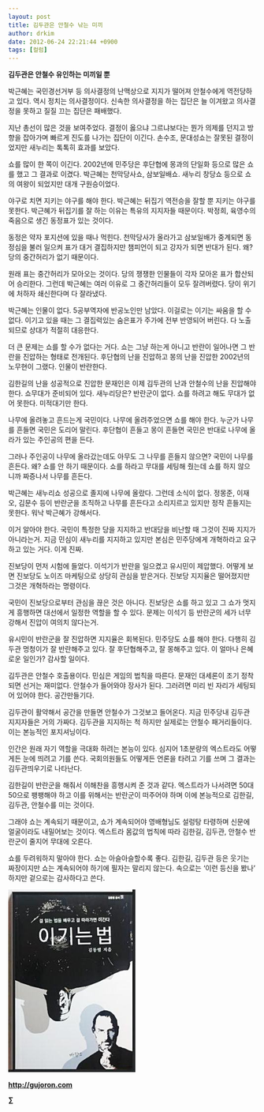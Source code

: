 ```yaml
---
layout: post
title: 김두관은 안철수 낚는 미끼
author: drkim
date: 2012-06-24 22:21:44 +0900
tags: [컬럼]
---
```

**김두관은 안철수 유인하는 미끼일 뿐** 

박근혜는 국민경선거부 등 의사결정의 난맥상으로 지지가 떨어져 안철수에게 역전당하고 있다. 역시 정치는 의사결정이다. 신속한 의사결정을 하는 집단은 늘 이겨왔고 의사결정을 못하고 질질 끄는 집단은 패배했다. 

지난 총선이 많은 것을 보여주었다. 결정이 옳으냐 그르냐보다는 뭔가 의제를 던지고 방향을 잡아가며 빠르게 진도를 나가는 집단이 이긴다. 손수조, 문대성쇼는 잘못된 결정이었지만 새누리는 톡톡히 효과를 보았다. 

쇼를 많이 한 쪽이 이긴다. 2002년에 민주당은 후단협에 몽과의 단일화 등으로 많은 쇼를 했고 그 결과로 이겼다. 박근혜는 천막당사쇼, 삼보일배쇼. 새누리 창당쇼 등으로 쇼의 여왕이 되었지만 대개 구원승이었다. 

야구로 치면 지키는 야구를 해야 한다. 박근혜는 뒤집기 역전승을 잘할 뿐 지키는 야구를 못한다. 박근혜가 뒤집기를 잘 하는 이유는 특유의 지지자들 때문이다. 박정희, 육영수의 죽음으로 생긴 동정표가 있는 것이다. 

동정은 약자 포지션에 있을 때나 먹힌다. 천막당사가 올라가고 삼보일배가 중계되면 동정심을 불러 일으켜 표가 대거 결집하지만 챔피언이 되고 강자가 되면 반대가 된다. 왜? 당의 중간허리가 없기 때문이다. 

원래 표는 중간허리가 모아오는 것이다. 당의 쟁쟁한 인물들이 각자 모아온 표가 합산되어 승리한다. 그런데 박근혜는 여러 이유로 그 중간허리들이 모두 잘려버렸다. 당이 위기에 처하자 쇄신한다며 다 잘라냈다. 

박근혜는 인물이 없다. 5공부역자에 반공노인만 남았다. 이걸로는 이기는 싸움을 할 수 없다. 이기고 있을 때는 그 결집력있는 숨은표가 주가에 전부 반영되어 버린다. 다 노출되므로 상대가 적절히 대응한다. 

더 큰 문제는 쇼를 할 수가 없다는 거다. 쇼는 그냥 하는게 아니고 반란이 일어나면 그 반란을 진압하는 형태로 전개된다. 후단협의 난을 진압하고 몽의 난을 진압한 2002년의 노무현이 그랬다. 인물이 반란한다. 

김한길의 난을 성공적으로 진압한 문재인은 이제 김두관의 난과 안철수의 난을 진압해야 한다. 쇼무대가 준비되어 있다. 새누리당은? 반란군이 없다. 쇼를 하려고 해도 무대가 없어 못한다. 미적대기만 한다. 

나무에 올려놓고 흔드는게 국민이다. 나무에 올려주었으면 쇼를 해야 한다. 누군가 나무를 흔들면 국민은 도리어 말린다. 후단협이 흔들고 몽이 흔들면 국민은 반대로 나무에 올라가 있는 주인공의 편을 든다. 

그러나 주인공이 나무에 올라갔는데도 아무도 그 나무를 흔들지 않으면? 국민이 나무를 흔든다. 왜? 쇼를 안 하기 때문이다. 쇼를 하라고 무대를 세팅해 줬는데 쇼를 하지 않으니까 짜증나서 나무를 흔든다. 

박근혜는 새누리쇼 성공으로 졸지에 나무에 올랐다. 그런데 소식이 없다. 정몽준, 이재오, 김문수 등이 반란군을 조직하고 나무를 흔든다고 소리지르고 있지만 정작 흔들지는 못한다. 워낙 박근혜가 강해서다. 

이거 알아야 한다. 국민이 특정한 당을 지지하고 반대당을 비난할 때 그것이 진짜 지지가 아니라는거. 지금 민심이 새누리를 지지하고 있지만 본심은 민주당에게 개혁하라고 요구하고 있는 거다. 이게 진짜. 

진보당이 먼저 시험에 들었다. 이석기가 반란을 일으켰고 유시민이 제압했다. 어떻게 보면 진보당도 노이즈 마케팅으로 상당히 관심을 받은거다. 진보당 지지율은 떨어졌지만 그것은 개혁하라는 명령이다. 

국민이 진보당으로부터 관심을 끊은 것은 아니다. 진보당은 쇼를 하고 있고 그 쇼가 멋지게 흥행하면 대선에서 일정한 역할을 할 수 있다. 문제는 이석기 등 반란군의 세가 너무 강해서 진압이 여의치 않다는거. 

유시민이 반란군을 잘 진압하면 지지율은 회복된다. 민주당도 쇼를 해야 한다. 다행히 김두관 멍청이가 잘 반란해주고 있다. 잘 후단협해주고, 잘 몽해주고 있다. 이 얼마나 은혜로운 일인가? 감사할 일이다. 

김두관은 안철수 호출용이다. 민심은 게임의 법칙을 따른다. 문재인 대세론이 조기 정착되면 선거는 재미없다. 안철수가 들어와야 장사가 된다. 그러려면 미리 빈 자리가 세팅되어 있어야 한다. 공간만들기다. 

김두관이 활약해서 공간을 만들면 안철수가 그것보고 들어온다. 지금 민주당내 김두관 지지자들은 거의 가짜다. 김두관을 지지하는 척 하지만 실제로는 안철수 패거리들이다. 이는 본능적인 포지셔닝이다. 

인간은 원래 자기 역할을 극대화 하려는 본능이 있다. 심지어 1초분량의 엑스트라도 어떻게든 눈에 띄려고 기를 쓴다. 국회의원들도 어떻게든 언론을 타려고 기를 쓰며 그 결과는 김두관띄우기로 나타난다. 

김한길이 반란군을 해줘서 이해찬을 흥행시켜 준 것과 같다. 엑스트라가 나서려면 50대 50으로 팽팽해야 하고 이를 위해서는 반란군이 떠주어야 하며 이에 본능적으로 김한길, 김두관, 안철수를 미는 것이다. 

그래야 쇼는 계속되기 때문이고, 쇼가 계속되어야 영배형님도 설렁탕 타령하며 신문에 얼굴이라도 내밀어보는 것이다. 엑스트라 몸값의 법칙에 따라 김한길, 김두관, 안철수 반란군이 줄지어 무대에 오른다. 

쇼를 두려워하지 말아야 한다. 쇼는 아슬아슬할수록 좋다. 김한길, 김두관 등은 웃기는 짜장이지만 쇼는 계속되어야 하기에 필자는 말리지 않는다. 속으로는 ‘이런 등신을 봤나’ 하지만 겉으로는 감사하다고 쓴다. 











![](/files/attach/images/199/290/248/123456.JPG)







**http://gujoron.com**  


**∑**